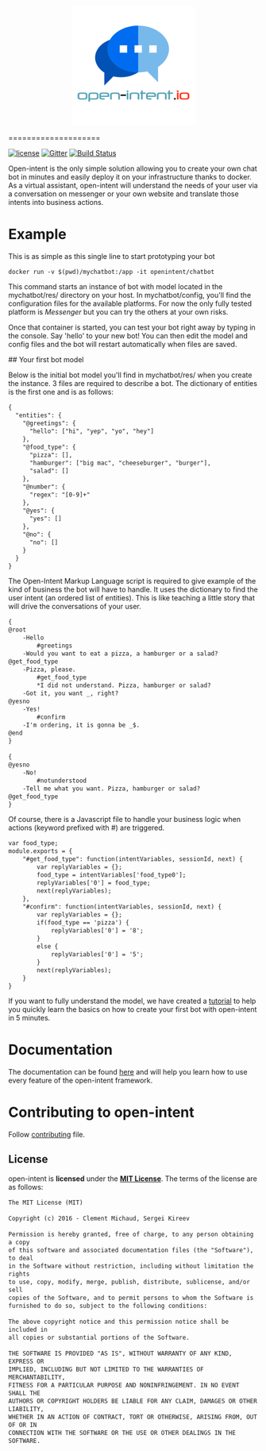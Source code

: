 <p align="center">
  <img src="/doc/img/logo.png" alt="Logo"/>
</p>

====================

[![license](https://img.shields.io/github/license/mashape/apistatus.svg?maxAge=2592000)][MIT License] [![Gitter](https://badges.gitter.im/open-intent-io/open-intent.svg)](https://gitter.im/open-intent-io/open-intent?utm_source=badge&utm_medium=badge&utm_campaign=pr-badge) [![Build Status](https://travis-ci.org/open-intent-io/open-intent.svg?branch=master)](https://travis-ci.org/open-intent-io/open-intent)

Open-intent is the only simple solution allowing you to create your own chat bot in minutes and easily deploy it on your
 infrastructure thanks to docker.
As a virtual assistant, open-intent will understand the needs of your user via a conversation on messenger or your own
website and translate those intents into business actions.

# Example

This is as simple as this single line to start prototyping your bot

    docker run -v $(pwd)/mychatbot:/app -it openintent/chatbot

This command starts an instance of bot with model located in the mychatbot/res/ directory on your host. In
mychatbot/config, you'll find the configuration files for the available platforms. For now the only fully tested
platform is *Messenger* but you can try the others at your own risks.

Once that container is started, you can test your bot right away by typing in the console. Say 'hello' to your new bot!
You can then edit the model and config files and the bot will restart automatically when files are saved.

## Your first bot model

Below is the initial bot model you'll find in mychatbot/res/ when you create the instance. 3 files are required to
describe a bot. The dictionary of entities is the first one and is as follows:

    {
      "entities": {
        "@greetings": {
          "hello": ["hi", "yep", "yo", "hey"]
        },
        "@food_type": {
          "pizza": [],
          "hamburger": ["big mac", "cheeseburger", "burger"],
          "salad": []
        },
        "@number": {
          "regex": "[0-9]+"
        },
        "@yes": {
          "yes": []
        },
        "@no": {
          "no": []
        }
      }
    }

The Open-Intent Markup Language script is required to give example of the kind of business the bot will have to handle.
It uses the dictionary to find the user intent (an ordered list of entities). This is like teaching a little story that
will drive the conversations of your user.

    {
    @root
        -Hello
            #greetings
        -Would you want to eat a pizza, a hamburger or a salad?
    @get_food_type
        -Pizza, please.
            #get_food_type
            *I did not understand. Pizza, hamburger or salad?
        -Got it, you want _, right?
    @yesno
        -Yes!
            #confirm
        -I'm ordering, it is gonna be _$.
    @end
    }

    {
    @yesno
        -No!
            #notunderstood
        -Tell me what you want. Pizza, hamburger or salad?
    @get_food_type
    }

Of course, there is a Javascript file to handle your business logic when actions (keyword prefixed with #) are triggered.

    var food_type;
    module.exports = {
        "#get_food_type": function(intentVariables, sessionId, next) {
            var replyVariables = {};
            food_type = intentVariables['food_type0'];
            replyVariables['0'] = food_type;
            next(replyVariables);
        },
        "#confirm": function(intentVariables, sessionId, next) {
            var replyVariables = {};
            if(food_type == 'pizza') {
                replyVariables['0'] = '8';
            }
            else {
                replyVariables['0'] = '5';
            }
            next(replyVariables);
        }
    }


If you want to fully understand the model, we have created a
[tutorial](https://github.com/open-intent-io/open-intent/wiki/Time-bot-tutorial) to help you quickly
learn the basics on how to create your first bot with open-intent in 5 minutes.

# Documentation

The documentation can be found [here](https://github.com/open-intent-io/open-intent/wiki) and will help you learn how to use every feature of the open-intent framework.


# Contributing to open-intent

Follow [contributing](CONTRIBUTING.md) file.

License
---------------------

open-intent is **licensed** under the **[MIT License]**. The terms of the license are as follows:

    The MIT License (MIT)

    Copyright (c) 2016 - Clement Michaud, Sergei Kireev

    Permission is hereby granted, free of charge, to any person obtaining a copy
    of this software and associated documentation files (the "Software"), to deal
    in the Software without restriction, including without limitation the rights
    to use, copy, modify, merge, publish, distribute, sublicense, and/or sell
    copies of the Software, and to permit persons to whom the Software is
    furnished to do so, subject to the following conditions:

    The above copyright notice and this permission notice shall be included in
    all copies or substantial portions of the Software.

    THE SOFTWARE IS PROVIDED "AS IS", WITHOUT WARRANTY OF ANY KIND, EXPRESS OR
    IMPLIED, INCLUDING BUT NOT LIMITED TO THE WARRANTIES OF MERCHANTABILITY,
    FITNESS FOR A PARTICULAR PURPOSE AND NONINFRINGEMENT. IN NO EVENT SHALL THE
    AUTHORS OR COPYRIGHT HOLDERS BE LIABLE FOR ANY CLAIM, DAMAGES OR OTHER LIABILITY,
    WHETHER IN AN ACTION OF CONTRACT, TORT OR OTHERWISE, ARISING FROM, OUT OF OR IN
    CONNECTION WITH THE SOFTWARE OR THE USE OR OTHER DEALINGS IN THE SOFTWARE.


[MIT License]: https://opensource.org/licenses/MIT
[GitHub]: https://github.com/open-intent-io/open-intent
[logo]: /doc/img/logo.png
